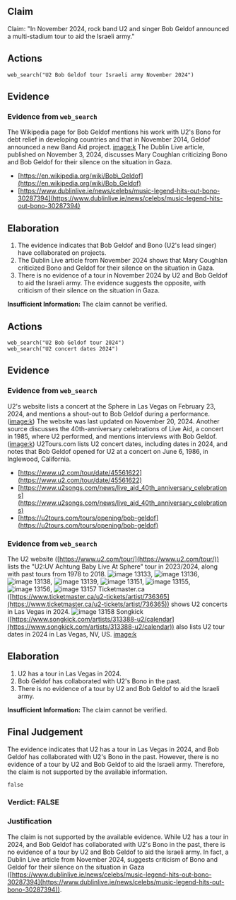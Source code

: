 ## Claim
Claim: "In November 2024, rock band U2 and singer Bob Geldof announced a multi-stadium tour to aid the Israeli army."

## Actions
```
web_search("U2 Bob Geldof tour Israeli army November 2024")
```

## Evidence
### Evidence from `web_search`
The Wikipedia page for Bob Geldof mentions his work with U2's Bono for debt relief in developing countries and that in November 2014, Geldof announced a new Band Aid project. <image:k> The Dublin Live article, published on November 3, 2024, discusses Mary Coughlan criticizing Bono and Bob Geldof for their silence on the situation in Gaza.

*   [https://en.wikipedia.org/wiki/Bob\_Geldof](https://en.wikipedia.org/wiki/Bob_Geldof)
*   [https://www.dublinlive.ie/news/celebs/music-legend-hits-out-bono-30287394](https://www.dublinlive.ie/news/celebs/music-legend-hits-out-bono-30287394)


## Elaboration
1.  The evidence indicates that Bob Geldof and Bono (U2's lead singer) have collaborated on projects.
2.  The Dublin Live article from November 2024 shows that Mary Coughlan criticized Bono and Geldof for their silence on the situation in Gaza.
3.  There is no evidence of a tour in November 2024 by U2 and Bob Geldof to aid the Israeli army. The evidence suggests the opposite, with criticism of their silence on the situation in Gaza.

**Insufficient Information:** The claim cannot be verified.


## Actions
```
web_search("U2 Bob Geldof tour 2024")
web_search("U2 concert dates 2024")
```

## Evidence
### Evidence from `web_search`
U2's website lists a concert at the Sphere in Las Vegas on February 23, 2024, and mentions a shout-out to Bob Geldof during a performance. (<image:k>) The website was last updated on November 20, 2024. Another source discusses the 40th-anniversary celebrations of Live Aid, a concert in 1985, where U2 performed, and mentions interviews with Bob Geldof. (<image:k>) U2Tours.com lists U2 concert dates, including dates in 2024, and notes that Bob Geldof opened for U2 at a concert on June 6, 1986, in Inglewood, California.

*   [https://www.u2.com/tour/date/45561622](https://www.u2.com/tour/date/45561622)
*   [https://www.u2songs.com/news/live_aid_40th_anniversary_celebrations](https://www.u2songs.com/news/live_aid_40th_anniversary_celebrations)
*   [https://u2tours.com/tours/opening/bob-geldof](https://u2tours.com/tours/opening/bob-geldof)


### Evidence from `web_search`
The U2 website ([https://www.u2.com/tour/](https://www.u2.com/tour/)) lists the "U2:UV Achtung Baby Live At Sphere" tour in 2023/2024, along with past tours from 1978 to 2018. ![image 13133](media/2025-08-31_15-39-1756654765-892629.jpg), ![image 13136](media/2025-08-31_15-39-1756654766-952559.jpg), ![image 13138](media/2025-08-31_15-39-1756654767-720996.jpg), ![image 13139](media/2025-08-31_15-39-1756654768-100376.jpg), ![image 13151](media/2025-08-31_15-39-1756654772-733551.jpg), ![image 13155](media/2025-08-31_15-39-1756654774-292719.jpg), ![image 13156](media/2025-08-31_15-39-1756654775-249020.jpg), ![image 13157](media/2025-08-31_15-39-1756654775-551923.jpg) Ticketmaster.ca ([https://www.ticketmaster.ca/u2-tickets/artist/736365](https://www.ticketmaster.ca/u2-tickets/artist/736365)) shows U2 concerts in Las Vegas in 2024. ![image 13158](media/2025-08-31_15-39-1756654783-905974.jpg) Songkick ([https://www.songkick.com/artists/313388-u2/calendar](https://www.songkick.com/artists/313388-u2/calendar)) also lists U2 tour dates in 2024 in Las Vegas, NV, US. <image:k>


## Elaboration
1.  U2 has a tour in Las Vegas in 2024.
2.  Bob Geldof has collaborated with U2's Bono in the past.
3.  There is no evidence of a tour by U2 and Bob Geldof to aid the Israeli army.

**Insufficient Information:** The claim cannot be verified.


## Final Judgement
The evidence indicates that U2 has a tour in Las Vegas in 2024, and Bob Geldof has collaborated with U2's Bono in the past. However, there is no evidence of a tour by U2 and Bob Geldof to aid the Israeli army. Therefore, the claim is not supported by the available information.

`false`

### Verdict: FALSE

### Justification
The claim is not supported by the available evidence. While U2 has a tour in 2024, and Bob Geldof has collaborated with U2's Bono in the past, there is no evidence of a tour by U2 and Bob Geldof to aid the Israeli army. In fact, a Dublin Live article from November 2024, suggests criticism of Bono and Geldof for their silence on the situation in Gaza ([https://www.dublinlive.ie/news/celebs/music-legend-hits-out-bono-30287394](https://www.dublinlive.ie/news/celebs/music-legend-hits-out-bono-30287394)).
